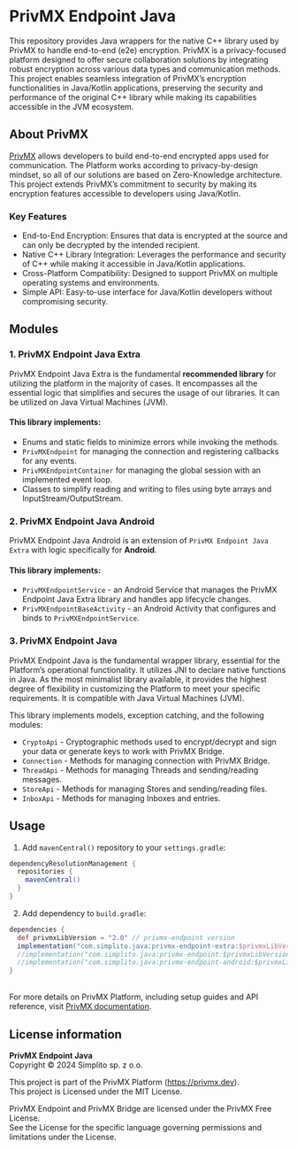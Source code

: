 # PrivMX Endpoint Java

This repository provides Java wrappers for the native C++ library used by PrivMX to handle
end-to-end (e2e) encryption. PrivMX is a privacy-focused platform designed to offer secure
collaboration solutions by integrating robust encryption across various data types and communication
methods. This project enables seamless integration of PrivMX’s encryption functionalities in
Java/Kotlin
applications, preserving the security and performance of the original C++ library while making its
capabilities accessible in the JVM ecosystem.

## About PrivMX

[PrivMX](https://privmx.dev) allows developers to build end-to-end encrypted apps used for
communication. The Platform works according to privacy-by-design mindset, so all of our solutions
are based on Zero-Knowledge architecture. This project extends PrivMX’s commitment to security by
making its encryption features accessible to developers using Java/Kotlin.

### Key Features

- End-to-End Encryption: Ensures that data is encrypted at the source and can only be decrypted by
  the intended recipient.
- Native C++ Library Integration: Leverages the performance and security of C++ while making it
  accessible in Java/Kotlin applications.
- Cross-Platform Compatibility: Designed to support PrivMX on multiple operating systems and
  environments.
- Simple API: Easy-to-use interface for Java/Kotlin developers without compromising security.

## Modules

### 1. PrivMX Endpoint Java Extra

PrivMX Endpoint Java Extra is the fundamental **recommended library** for utilizing the platform in
the majority of cases.
It encompasses all the essential logic that simplifies and secures the usage of our libraries.
It can be utilized on Java Virtual Machines (JVM).

#### This library implements:

- Enums and static fields to minimize errors while invoking the methods.
- `PrivMXEndpoint` for managing the connection and registering callbacks for any events.
- `PrivMXEndpointContainer` for managing the global session with an implemented event loop.
- Classes to simplify reading and writing to files using byte arrays and InputStream/OutputStream.

### 2. PrivMX Endpoint Java Android

PrivMX Endpoint Java Android is an extension of `PrivMX Endpoint Java Extra` with logic specifically
for **Android**.

#### This library implements:

- `PrivMXEndpointService` - an Android Service that manages the PrivMX Endpoint Java Extra library
  and handles app lifecycle changes.
- `PrivMXEndpointBaseActivity` - an Android Activity that configures and binds to
  `PrivMXEndpointService`.

### 3. PrivMX Endpoint Java

PrivMX Endpoint Java is the fundamental wrapper library, essential for the Platform’s operational
functionality. It utilizes JNI to declare native functions in Java.
As the most minimalist library available, it provides the highest degree of flexibility in
customizing the Platform to meet your specific requirements.
It is compatible with Java Virtual Machines (JVM).

This library implements models, exception catching, and the following modules:

- `CryptoApi` - Cryptographic methods used to encrypt/decrypt and sign your data or generate keys to
  work with PrivMX Bridge.
- `Connection` - Methods for managing connection with PrivMX Bridge.
- `ThreadApi` - Methods for managing Threads and sending/reading messages.
- `StoreApi` - Methods for managing Stores and sending/reading files.
- `InboxApi` - Methods for managing Inboxes and entries.

## Usage

1. Add `mavenCentral()` repository to your `settings.gradle`:

```groovy
dependencyResolutionManagement {
  repositories {
    mavenCentral()
  }
}
```

2. Add dependency to `build.gradle`:

```groovy
dependencies {
  def privmxLibVersion = "2.0" // privmx-endpoint version
  implementation("com.simplito.java:privmx-endpoint-extra:$privmxLibVersion")
  //implementation("com.simplito.java:privmx-endpoint:$privmxLibVersion")  //for base Java library 
  //implementation("com.simplito.java:privmx-endpoint-android:$privmxLibVersion") //for Android Java library 
}
```

\
For more details on PrivMX Platform, including setup guides and API reference,
visit [PrivMX documentation](https://docs.privmx.dev).

## License information

**PrivMX Endpoint Java**\
Copyright © 2024 Simplito sp. z o.o.

This project is part of the PrivMX Platform (https://privmx.dev). \
This project is Licensed under the MIT License.

PrivMX Endpoint and PrivMX Bridge are licensed under the PrivMX Free License.\
See the License for the specific language governing permissions and limitations under the License.
